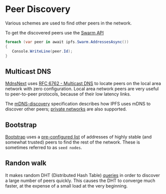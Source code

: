 ﻿# Peer Discovery

Various schemes are used to find other peers in the network. 

To get the discovered peers use the [Swarm API](xref:Ipfs.CoreApi.ISwarmApi)

```csharp
foreach (var peer in await ipfs.Swarm.AddressesAsync())
{
   Console.WriteLine(peer.Id);
}
```

## Multicast DNS

[MdnsNext](xref:PeerTalk.Discovery.MdnsNext) uses [RFC 6762 - Multicast DNS](https://tools.ietf.org/html/rfc6762) 
to locate peers on the local area network with zero configuration. 
Local area network peers are very useful to peer-to-peer protocols, because of their low latency links.

The [mDNS-discovery](https://github.com/libp2p/specs/blob/master/discovery/mdns.md) specification 
describes how IPFS uses mDNS to discover other peers;
[private networks](pnet.md) are also supported.

## Bootstrap

[Bootstrap](xref:PeerTalk.Discovery.Bootstrap) uses a [pre-configured list](bootstrap.md)
of addresses of highly stable (and somewhat trusted) peers to
find the rest of the network.  These is sometimes referred to as `seed nodes`.

## Randon walk

It makes random DHT (Distributed Hash Table) [queries](xref:Ipfs.CoreApi.IPeerRouting.FindPeerAsync*)
in order to discover a large number of peers quickly.
This causes the DHT to converge much faster, at the expense of a small load 
at the very beginning.

